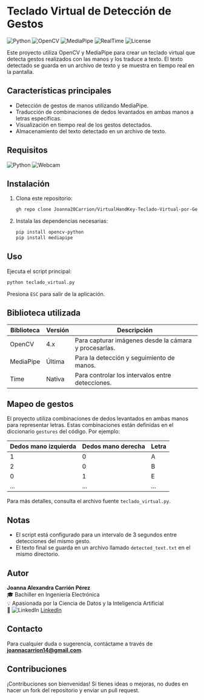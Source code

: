 # Teclado Virtual de Detección de Gestos

![Python](https://img.shields.io/badge/Python-3.7%2B-blue.svg)
![OpenCV](https://img.shields.io/badge/OpenCV-4.x-green)
![MediaPipe](https://img.shields.io/badge/MediaPipe-Hand%20Tracking-orange)
![RealTime](https://img.shields.io/badge/RealTime-Gesture%20Detection-yellow)
![License](https://img.shields.io/badge/License-MIT-green)

Este proyecto utiliza OpenCV y MediaPipe para crear un teclado virtual que detecta gestos realizados con las manos y los traduce a texto. El texto detectado se guarda en un archivo de texto y se muestra en tiempo real en la pantalla.

## Características principales
- Detección de gestos de manos utilizando MediaPipe.
- Traducción de combinaciones de dedos levantados en ambas manos a letras específicas.
- Visualización en tiempo real de los gestos detectados.
- Almacenamiento del texto detectado en un archivo de texto.

## Requisitos
![Python](https://img.shields.io/badge/Requiere-Python%203.7%2B-blue)
![Webcam](https://img.shields.io/badge/Requiere-Cámara_Web-important)

## Instalación
1. Clona este repositorio:
   ```bash
   gh repo clone Joanna20Carrion/VirtualHandKey-Teclado-Virtual-por-Gestos-de-Manos
   ```
2. Instala las dependencias necesarias:
   ```bash
   pip install opencv-python
   pip install mediapipe

   ```

## Uso
Ejecuta el script principal:
```bash
python teclado_virtual.py
```

Presiona `ESC` para salir de la aplicación.

## Biblioteca utilizada
| Biblioteca  | Versión | Descripción                                        |
|-------------|---------|----------------------------------------------------|
| OpenCV      | 4.x     | Para capturar imágenes desde la cámara y procesarlas. |
| MediaPipe   | Última  | Para la detección y seguimiento de manos.         |
| Time        | Nativa  | Para controlar los intervalos entre detecciones.  |

## Mapeo de gestos
El proyecto utiliza combinaciones de dedos levantados en ambas manos para representar letras. Estas combinaciones están definidas en el diccionario `gestures` del código. Por ejemplo:

| Dedos mano izquierda | Dedos mano derecha | Letra |
|-----------------------|--------------------|-------|
| 1                     | 0                  | A     |
| 2                     | 0                  | B     |
| 0                     | 1                  | E     |
| ...                   | ...                | ...   |

Para más detalles, consulta el archivo fuente `teclado_virtual.py`.

## Notas
- El script está configurado para un intervalo de 3 segundos entre detecciones del mismo gesto.
- El texto final se guarda en un archivo llamado `detected_text.txt` en el mismo directorio.

## Autor
**Joanna Alexandra Carrión Pérez**  
🎓 Bachiller en Ingeniería Electrónica  
💡 Apasionada por la Ciencia de Datos y la Inteligencia Artificial  
🔗 ![LinkedIn](https://img.shields.io/badge/LinkedIn-Joanna%20Carrión%20Pérez-blue?style=flat&logo=linkedin) [LinkedIn](https://www.linkedin.com/in/joanna-carrion-perez/)

## Contacto
Para cualquier duda o sugerencia, contáctame a través de **joannacarrion14@gmail.com**.

## Contribuciones
¡Contribuciones son bienvenidas! Si tienes ideas o mejoras, no dudes en hacer un fork del repositorio y enviar un pull request.
